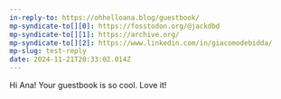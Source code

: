 ```yaml
---
in-reply-to: https://ohhelloana.blog/guestbook/
mp-syndicate-to[][0]: https://fosstodon.org/@jackdbd
mp-syndicate-to[][1]: https://archive.org/
mp-syndicate-to[][2]: https://www.linkedin.com/in/giacomodebidda/
mp-slug: test-reply
date: 2024-11-21T20:33:02.014Z
---
```


Hi Ana! Your guestbook is so cool. Love it!